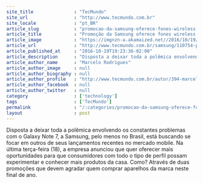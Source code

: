 ```yaml
---
site_title               : "TecMundo"
site_url                 : "http://www.tecmundo.com.br"
site_locale              : "pt_BR"
article_slug             : "promocao-da-samsung-oferece-fones-wireless-e-gear-vr-na-compra-de-celular"
article_title            : "Promoção da Samsung oferece fones wireless e Gear VR na compra de celular"
article_image            : "https://imgnzn-a.akamaized.net//2016/10/19/19182241387291-t1200x480.jpg"
article_url              : "http://www.tecmundo.com.br/samsung/110754-promocao-samsung-oferece-fones-wireless-gear-vr-compra-celular.htm"
article_published_at     : "2016-10-19T19:23:36-02:00"
article_description      : "Disposta a deixar toda a polêmica envolvendo os constantes problemas com o Galaxy Note 7, a Samsung, pelo menos no Brasil, está buscando se focar em outros de seus lançamentos recentes no mercado mobile. Na última terça-feira (18), a empresa anunciou que quer oferecer mais oportunidades para que consumidores com todo o tipo de perfil possam experimentar e conhecer mais produtos da casa. Como? Através de duas promoções que devem agradar quem comprar aparelhos da marca neste final de ano."
article_author_name      : "Marcelo Rodrigues"
article_author_image     : null
article_author_biography : null
article_author_profile   : "http://www.tecmundo.com.br/autor/394-marcelo-rodrigues/"
article_author_facebook  : null
article_author_twitter   : null
category                 : ['technology']
tags                     : ['TecMundo']
permalink                : "/:categories/promocao-da-samsung-oferece-fones-wireless-e-gear-vr-na-compra-de-celular/"
layout                   : post
---
```


Disposta a deixar toda a polêmica envolvendo os constantes problemas com o Galaxy Note 7, a Samsung, pelo menos no Brasil, está buscando se focar em outros de seus lançamentos recentes no mercado mobile. Na última terça-feira (18), a empresa anunciou que quer oferecer mais oportunidades para que consumidores com todo o tipo de perfil possam experimentar e conhecer mais produtos da casa. Como? Através de duas promoções que devem agradar quem comprar aparelhos da marca neste final de ano.
